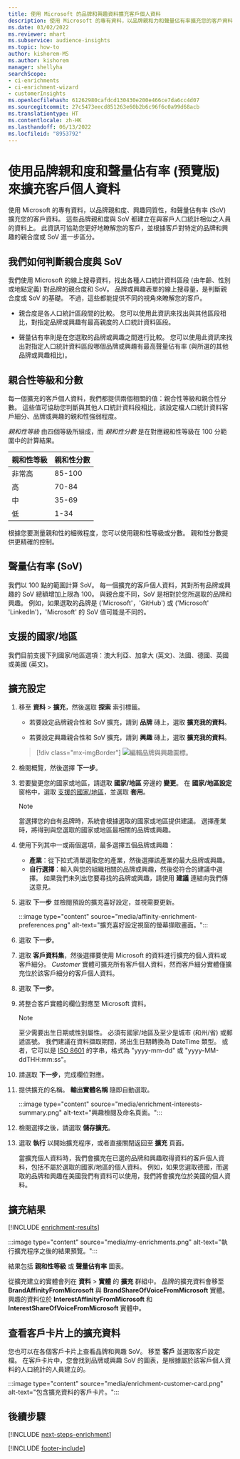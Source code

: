 ```yaml
---
title: 使用 Microsoft 的品牌和興趣資料擴充客戶個人資料
description: 使用 Microsoft 的專有資料，以品牌親和力和聲量佔有率擴充您的客戶資料。
ms.date: 03/02/2022
ms.reviewer: mhart
ms.subservice: audience-insights
ms.topic: how-to
author: kishorem-MS
ms.author: kishorem
manager: shellyha
searchScope:
- ci-enrichments
- ci-enrichment-wizard
- customerInsights
ms.openlocfilehash: 61262980cafdcd130430e200e466ce7da6cc4d07
ms.sourcegitcommit: 27c5473eecd851263e60b2b6c96f6c0a99d68acb
ms.translationtype: HT
ms.contentlocale: zh-HK
ms.lasthandoff: 06/13/2022
ms.locfileid: "8953792"
---
```

# <a name="enrich-customer-profiles-with-affinities-and-share-of-voice-preview"></a>使用品牌親和度和聲量佔有率 (預覽版) 來擴充客戶個人資料

使用 Microsoft 的專有資料，以品牌親和度、興趣同質性，和聲量佔有率 (SoV) 擴充您的客戶資料。 這些品牌親和度與 SoV 都建立在與客戶人口統計相似之人員的資料上。 此資訊可協助您更好地瞭解您的客戶，並根據客戶對特定的品牌和興趣的親合度或 SoV 進一步區分。

## <a name="how-we-determine-affinities-and-sov"></a>我們如何判斷親合度與 SoV

我們使用 Microsoft 的線上搜尋資料，找出各種人口統計資料區段 (由年齡、性別或地點定義) 對品牌的親合度和 SoV。 品牌或興趣表單的線上搜尋量，是判斷親合度或 SoV 的基礎。 不過，這些都能提供不同的視角來瞭解您的客戶。

- 親合度是各人口統計區段間的比較。 您可以使用此資訊來找出與其他區段相比，對指定品牌或興趣有最高親度的人口統計資料區段。

- 聲量佔有率則是在您選取的品牌或興趣之間進行比較。 您可以使用此資訊來找出對指定人口統計資料區段哪個品牌或興趣有最高聲量佔有率 (與所選的其他品牌或興趣相比)。

## <a name="affinity-level-and-score"></a>親合性等級和分數

每一個擴充的客戶個人資料，我們都提供兩個相關的值：親合性等級和親合性分數。 這些值可協助您判斷與其他人口統計資料段相比，該設定檔人口統計資料客戶細分、品牌或興趣的親和性強弱程度。

*親和性等級* 由四個等級所組成，而 *親和性分數* 是在對應親和性等級在 100 分範圍中的計算結果。

|親和性等級 |親和性分數  |
|---------|---------|
|非常高     | 85-100       |
|高     | 70-84        |
|中     | 35-69        |
|低     | 1-34        |

根據您要測量親和性的細微程度，您可以使用親和性等級或分數。 親和性分數提供更精確的控制。

## <a name="share-of-voice-sov"></a>聲量佔有率 (SoV)

我們以 100 點的範圍計算 SoV。 每一個擴充的客戶個人資料，其對所有品牌或興趣的 SoV 總額增加上限為 100。 與親合度不同，SoV 是相對於您所選取的品牌和興趣。 例如，如果選取的品牌是 ('Microsoft'，'GitHub') 或 ('Microsoft' 'LinkedIn')，'Microsoft' 的 SoV 值可能是不同的。

## <a name="supported-countriesregions"></a>支援的國家/地區

我們目前支援下列國家/地區選項：澳大利亞、加拿大 (英文)、法國、德國、英國或美國 (英文)。

## <a name="configure-the-enrichment"></a>擴充設定

1. 移至 **資料** > **擴充**，然後選取 **探索** 索引標籤。

   - 若要設定品牌親合性和 SoV 擴充，請到 **品牌** 磚上，選取 **擴充我的資料**。

   - 若要設定興趣親合性和 SoV 擴充，請到 **興趣** 磚上，選取 **擴充我的資料**。

   > [!div class="mx-imgBorder"]
   > ![編輯品牌與興趣圖標。](media/BrandsInterest-tile-Hub.png "品牌與興趣圖標")

1. 檢閱概覽，然後選擇 **下一步**。

1. 若要變更您的國家或地區，請選取 **國家/地區** 旁邊的 **變更**。 在 **國家/地區設定** 窗格中，選取 [支援的國家/地區](#supported-countriesregions)，並選取 **套用**。

   > [!NOTE]
   > 當選擇您的自有品牌時，系統會根據選取的國家或地區提供建議。 選擇產業時，將得到與您選取的國家或地區最相關的品牌或興趣。

1. 使用下列其中一或兩個選項，最多選擇五個品牌或興趣：

   - **產業**：從下拉式清單選取您的產業，然後選擇該產業的最大品牌或興趣。
   - **自行選擇**：輸入與您的組織相關的品牌或興趣，然後從符合的建議中選擇。 如果我們未列出您要尋找的品牌或興趣，請使用 **建議** 連結向我們傳送意見。

1. 選取 **下一步** 並檢閱預設的擴充喜好設定，並視需要更新。

   :::image type="content" source="media/affinity-enrichment-preferences.png" alt-text="擴充喜好設定視窗的螢幕擷取畫面。":::

1. 選取 **下一步**。

1. 選取 **客戶資料集**，然後選擇要使用 Microsoft 的資料進行擴充的個人資料或客戶細分。 *Customer* 實體可擴充所有客戶個人資料，然而客戶細分實體僅擴充位於該客戶細分的客戶個人資料。

1. 選取 **下一步**。

1. 將整合客戶實體的欄位對應至 Microsoft 資料。

   > [!NOTE]
   > 至少需要出生日期或性別屬性。 必須有國家/地區及至少是城市 (和州/省) 或郵遞區號。 我們建議在資料擷取期間，將出生日期轉換為 DateTime 類型。 或者，它可以是 [ISO 8601](https://www.iso.org/iso-8601-date-and-time-format.html) 的字串，格式為 "yyyy-mm-dd" 或 "yyyy-MM-ddTHH:mm:ss"。

1. 請選取 **下一步**，完成欄位對應。

1. 提供擴充的名稱。 **輸出實體名稱** 隨即自動選取。

   :::image type="content" source="media/enrichment-interests-summary.png" alt-text="興趣檢閱及命名頁面。":::

1. 檢閱選擇之後，請選取 **儲存擴充**。

1. 選取 **執行** 以開始擴充程序，或者直接關閉返回至 **擴充** 頁面。

   當擴充個人資料時，我們會擴充在已選的品牌和興趣取得資料的客戶個人資料，包括不屬於選取的國家/地區的個人資料。 例如，如果您選取德國，而選取的品牌和興趣在美國我們有資料可以使用，我們將會擴充位於美國的個人資料。

## <a name="enrichment-results"></a>擴充結果

[!INCLUDE [enrichment-results](includes/enrichment-results.md)]

:::image type="content" source="media/my-enrichments.png" alt-text="執行擴充程序之後的結果預覽。":::

結果包括 **親和性等級** 或 **聲量佔有率** 圖表。

從擴充建立的實體會列在 **資料** > **實體** 的 **擴充** 群組中。 品牌的擴充資料會移至 **BrandAffinityFromMicrosoft** 與 **BrandShareOfVoiceFromMicrosoft** 實體。 興趣的資料位於 **InterestAffinityFromMicrosoft** 和 **InterestShareOfVoiceFromMicrosoft** 實體中。

## <a name="see-enrichment-data-on-the-customer-card"></a>查看客戶卡片上的擴充資料

您也可以在各個客戶卡片上查看品牌和興趣 SoV。 移至 **客戶** 並選取客戶設定檔。 在客戶卡片中，您會找到品牌或興趣 SoV 的圖表，是根據屬於該客戶個人資料的人口統計的人員建立的。

:::image type="content" source="media/enrichment-customer-card.png" alt-text="包含擴充資料的客戶卡片。":::

## <a name="next-steps"></a>後續步驟

[!INCLUDE [next-steps-enrichment](includes/next-steps-enrichment.md)]


[!INCLUDE [footer-include](includes/footer-banner.md)]
